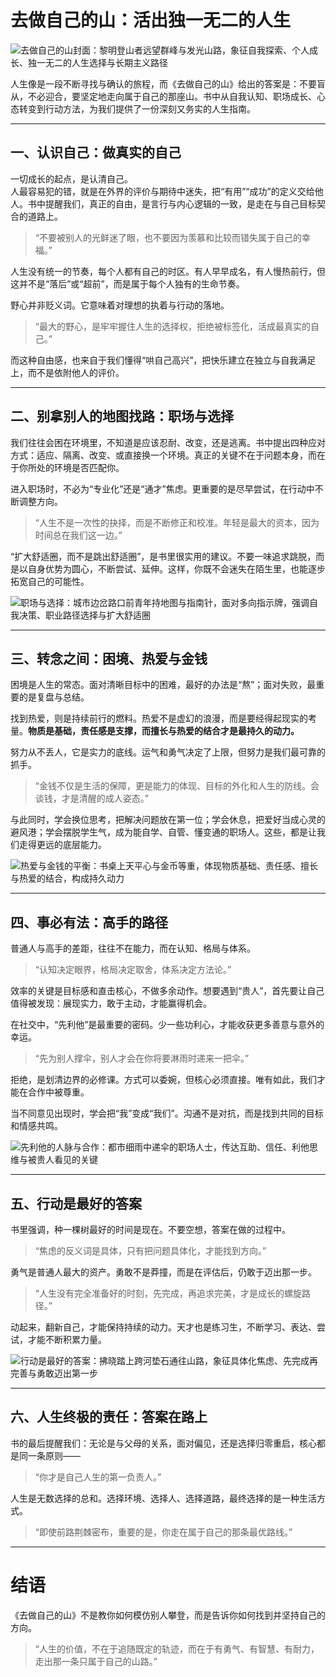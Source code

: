 # 去做自己的山：活出独一无二的人生

![去做自己的山封面：黎明登山者远望群峰与发光山路，象征自我探索、个人成长、独一无二的人生选择与长期主义路径](https://resources.fallout.in/n8n/2025/09-25/17-19-10-9gN9wwVz.png)

人生像是一段不断寻找与确认的旅程，而《去做自己的山》给出的答案是：不要盲从，不必迎合，要坚定地走向属于自己的那座山。书中从自我认知、职场成长、心态转变到行动方法，为我们提供了一份深刻又务实的人生指南。

---

## 一、认识自己：做真实的自己

一切成长的起点，是认清自己。  
人最容易犯的错，就是在外界的评价与期待中迷失，把“有用”“成功”的定义交给他人。书中提醒我们，真正的自由，是言行与内心逻辑的一致，是走在与自己目标契合的道路上。  

> “不要被别人的光鲜迷了眼，也不要因为羡慕和比较而错失属于自己的幸福。”

人生没有统一的节奏，每个人都有自己的时区。有人早早成名，有人慢热前行，但这并不是“落后”或“超前”，而是属于每个人独有的生命节奏。  

野心并非贬义词。它意味着对理想的执着与行动的落地。  
> “最大的野心，是牢牢握住人生的选择权，拒绝被标签化，活成最真实的自己。”

而这种自由感，也来自于我们懂得“哄自己高兴”，把快乐建立在独立与自我满足上，而不是依附他人的评价。

---

## 二、别拿别人的地图找路：职场与选择

我们往往会困在环境里，不知道是应该忍耐、改变，还是逃离。书中提出四种应对方式：适应、隔离、改变、或直接换一个环境。真正的关键不在于问题本身，而在于你所处的环境是否匹配你。  

进入职场时，不必为“专业化”还是“通才”焦虑。更重要的是尽早尝试，在行动中不断调整方向。  

> “人生不是一次性的抉择，而是不断修正和校准。年轻是最大的资本，因为时间总在我们这一边。”

“扩大舒适圈，而不是跳出舒适圈”，是书里很实用的建议。不要一味追求跳脱，而是以自身优势为圆心，不断尝试、延伸。这样，你既不会迷失在陌生里，也能逐步拓宽自己的可能性。

![职场与选择：城市边岔路口前青年持地图与指南针，面对多向指示牌，强调自我决策、职业路径选择与扩大舒适圈](https://resources.fallout.in/n8n/2025/09-25/17-19-19-ez0C9FR5.png)

---

## 三、转念之间：困境、热爱与金钱

困境是人生的常态。面对清晰目标中的困难，最好的办法是“熬”；面对失败，最重要的是复盘与总结。  

找到热爱，则是持续前行的燃料。热爱不是虚幻的浪漫，而是要经得起现实的考量。**物质是基础，责任感是支撑，而擅长与热爱的结合才是最持久的动力。**  

努力从不丢人，它是实力的底线。运气和勇气决定了上限，但努力是我们最可靠的抓手。  

> “金钱不仅是生活的保障，更是能力的体现、目标的外化和人生的防线。会谈钱，才是清醒的成人姿态。”

与此同时，学会换位思考，把解决问题放在第一位；学会休息，把爱好当成心灵的避风港；学会摆脱学生气，成为能自学、自管、懂变通的职场人。这些，都是让我们走得更远的底层能力。

![热爱与金钱的平衡：书桌上天平心与金币等重，体现物质基础、责任感、擅长与热爱的结合，构成持久动力](https://resources.fallout.in/n8n/2025/09-25/17-19-26-3cNxN7AE.png)

---

## 四、事必有法：高手的路径

普通人与高手的差距，往往不在能力，而在认知、格局与体系。  

> “认知决定眼界，格局决定取舍，体系决定方法论。”

效率的关键是目标感和直击核心，不做多余动作。想要遇到“贵人”，首先要让自己值得被发现：展现实力，敢于主动，才能赢得机会。  

在社交中，“先利他”是最重要的密码。少一些功利心，才能收获更多善意与意外的幸运。  

> “先为别人撑伞，别人才会在你将要淋雨时递来一把伞。”

拒绝，是划清边界的必修课。方式可以委婉，但核心必须直接。唯有如此，我们才能在合作中被尊重。  

当不同意见出现时，学会把“我”变成“我们”。沟通不是对抗，而是找到共同的目标和情感共鸣。

![先利他的人脉与合作：都市细雨中递伞的职场人士，传达互助、信任、利他思维与被贵人看见的关键](https://resources.fallout.in/n8n/2025/09-25/17-19-34-yHnlMlRg.png)

---

## 五、行动是最好的答案

书里强调，种一棵树最好的时间是现在。不要空想，答案在做的过程中。  

> “焦虑的反义词是具体，只有把问题具体化，才能找到方向。”

勇气是普通人最大的资产。勇敢不是莽撞，而是在评估后，仍敢于迈出那一步。  

> “人生没有完全准备好的时刻，先完成，再追求完美，才是成长的螺旋路径。”

动起来，翻新自己，才能保持持续的动力。天才也是练习生，不断学习、表达、尝试，才能不断积累力量。  

![行动是最好的答案：拂晓踏上跨河垫石通往山路，象征具体化焦虑、先完成再完善与勇敢迈出第一步](https://resources.fallout.in/n8n/2025/09-25/17-19-41-8o0bstcq.png)

---

## 六、人生终极的责任：答案在路上

书的最后提醒我们：无论是与父母的关系，面对偏见，还是选择归零重启，核心都是同一条原则——  

> “你才是自己人生的第一负责人。”

人生是无数选择的总和。选择环境、选择人、选择道路，最终选择的是一种生活方式。  

> “即使前路荆棘密布，重要的是，你走在属于自己的那条最优路线。”

---

# 结语

《去做自己的山》不是教你如何模仿别人攀登，而是告诉你如何找到并坚持自己的方向。  

> “人生的价值，不在于追随既定的轨迹，而在于有勇气、有智慧、有耐力，走出那一条只属于自己的山路。”